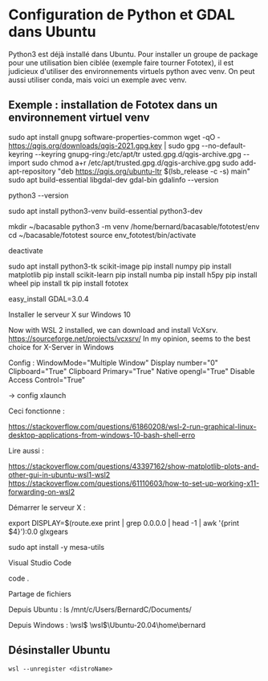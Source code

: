 # Configuration de Python et GDAL dans Ubuntu

Python3 est déjà installé dans Ubuntu. Pour installer un groupe de package pour une utilisation bien ciblée (exemple faire tourner Fototex), il est judicieux d'utiliser des environnements virtuels python avec venv. On peut aussi utiliser conda, mais voici un exemple avec venv.

## Exemple : installation de Fototex dans un environnement virtuel venv


sudo apt install gnupg software-properties-common
wget -qO - https://qgis.org/downloads/qgis-2021.gpg.key | sudo gpg --no-default-keyring --keyring gnupg-ring:/etc/apt/tr
usted.gpg.d/qgis-archive.gpg --import
sudo chmod a+r /etc/apt/trusted.gpg.d/qgis-archive.gpg
sudo add-apt-repository "deb https://qgis.org/ubuntu-ltr $(lsb_release -c -s) main"
sudo apt build-essential libgdal-dev gdal-bin
gdalinfo --version

python3 --version

sudo apt install python3-venv build-essential python3-dev 

mkdir ~/bacasable
python3 -m venv /home/bernard/bacasable/fototest/env
cd ~/bacasable/fototest
source env_fototest/bin/activate

deactivate

sudo apt install python3-tk scikit-image
pip install numpy
pip install matplotlib
pip install scikit-learn
pip install numba
pip install h5py
pip install wheel
pip install tk
pip install fototex

easy_install GDAL=3.0.4

Installer le serveur X sur  Windows 10

Now with WSL 2 installed, we can download and install VcXsrv. 
https://sourceforge.net/projects/vcxsrv/
In my opinion, seems to the best choice for X-Server in Windows

Config : WindowMode="Multiple Window" Display number="0" Clipboard="True" Clipboard Primary="True" Native opengl="True" Disable Access Control="True" 

-> config xlaunch

Ceci fonctionne :

https://stackoverflow.com/questions/61860208/wsl-2-run-graphical-linux-desktop-applications-from-windows-10-bash-shell-erro

Lire aussi : 

https://stackoverflow.com/questions/43397162/show-matplotlib-plots-and-other-gui-in-ubuntu-wsl1-wsl2
https://stackoverflow.com/questions/61110603/how-to-set-up-working-x11-forwarding-on-wsl2


Démarrer le serveur X :

export DISPLAY=$(route.exe print | grep 0.0.0.0 | head -1 | awk '{print $4}'):0.0
glxgears

sudo apt install -y mesa-utils

Visual Studio Code

code .

Partage de fichiers

Depuis Ubuntu :
ls /mnt/c/Users/BernardC/Documents/

Depuis Windows : 
\\wsl$
\\wsl$\Ubuntu-20.04\home\bernard

## Désinstaller Ubuntu

    wsl --unregister <distroName>
